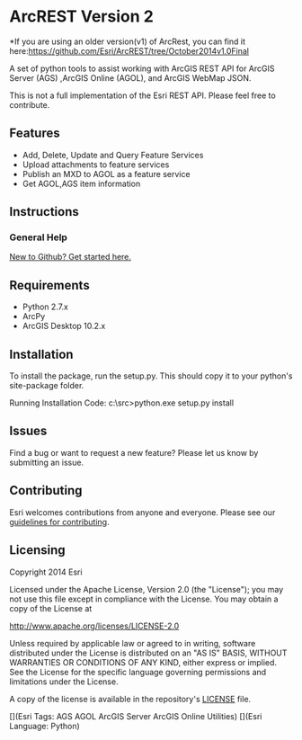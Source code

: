 # ArcREST Version 2
*If you are using an older version(v1) of ArcRest, you can find it here:https://github.com/Esri/ArcREST/tree/October2014v1.0Final
 
A set of python tools to assist working with ArcGIS REST API for ArcGIS Server (AGS) ,ArcGIS Online (AGOL), and ArcGIS WebMap JSON.  

This is not a full implementation of the Esri REST API.  Please feel free to contribute.

## Features

* Add, Delete, Update and Query Feature Services
* Upload attachments to feature services
* Publish an MXD to AGOL as a feature service
* Get AGOL,AGS item information

## Instructions

### General Help
	
[New to Github? Get started here.](http://htmlpreview.github.com/?https://github.com/Esri/esri.github.com/blob/master/help/esri-getting-to-know-github.html)

## Requirements

* Python 2.7.x
* ArcPy
* ArcGIS Desktop 10.2.x
	
## Installation

To install the package, run the setup.py.  This should copy it to your python's site-package folder.

Running Installation Code:
   c:\src>python.exe setup.py install

## Issues

Find a bug or want to request a new feature?  Please let us know by submitting an issue.

## Contributing

Esri welcomes contributions from anyone and everyone.
Please see our [guidelines for contributing](https://github.com/esri/contributing).

## Licensing

Copyright 2014 Esri

Licensed under the Apache License, Version 2.0 (the "License");
you may not use this file except in compliance with the License.
You may obtain a copy of the License at

http://www.apache.org/licenses/LICENSE-2.0

Unless required by applicable law or agreed to in writing, software
distributed under the License is distributed on an "AS IS" BASIS,
WITHOUT WARRANTIES OR CONDITIONS OF ANY KIND, either express or implied.
See the License for the specific language governing permissions and
limitations under the License.

A copy of the license is available in the repository's
[LICENSE](LICENSE) file.

[](Esri Tags: AGS AGOL ArcGIS Server ArcGIS Online Utilities)
[](Esri Language: Python)
